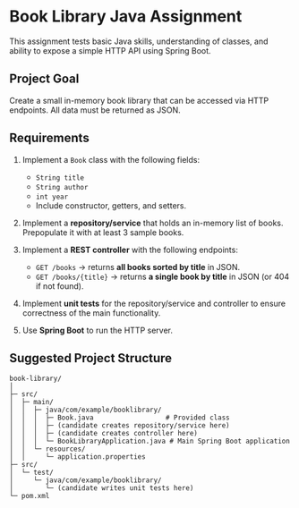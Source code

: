 # Book Library Java Assignment

This assignment tests basic Java skills, understanding of classes, and ability to expose a simple HTTP API using Spring Boot.

## Project Goal

Create a small in-memory book library that can be accessed via HTTP endpoints. All data must be returned as JSON.

## Requirements

1. Implement a `Book` class with the following fields:
   - `String title`
   - `String author`
   - `int year`
   - Include constructor, getters, and setters.

2. Implement a **repository/service** that holds an in-memory list of books. Prepopulate it with at least 3 sample books.

3. Implement a **REST controller** with the following endpoints:
   - `GET /books` → returns **all books sorted by title** in JSON.
   - `GET /books/{title}` → returns **a single book by title** in JSON (or 404 if not found).

4. Implement **unit tests** for the repository/service and controller to ensure correctness of the main functionality.

5. Use **Spring Boot** to run the HTTP server.

## Suggested Project Structure

```text
book-library/
│
├─ src/
│  ├─ main/
│  │  ├─ java/com/example/booklibrary/
│  │  │  ├─ Book.java                  # Provided class
│  │  │  ├─ (candidate creates repository/service here)
│  │  │  ├─ (candidate creates controller here)
│  │  │  └─ BookLibraryApplication.java # Main Spring Boot application
│  │  └─ resources/
│  │     └─ application.properties
├─ src/
│  └─ test/
│     └─ java/com/example/booklibrary/
│        └─ (candidate writes unit tests here)
└─ pom.xml

